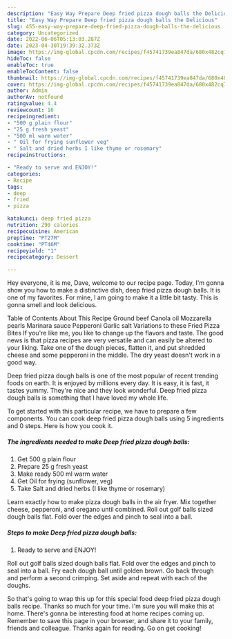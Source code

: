 ```yaml
---
description: "Easy Way Prepare Deep fried pizza dough balls the Delicious"
title: "Easy Way Prepare Deep fried pizza dough balls the Delicious"
slug: 455-easy-way-prepare-deep-fried-pizza-dough-balls-the-delicious
category: Uncategorized
date: 2022-06-06T05:13:03.287Z
date: 2023-04-30T19:39:32.373Z
image: https://img-global.cpcdn.com/recipes/f45741739ea847da/680x482cq70/deep-fried-pizza-dough-balls-recipe-main-photo.jpg
hideToc: false
enableToc: true
enableTocContent: false
thumbnail: https://img-global.cpcdn.com/recipes/f45741739ea847da/680x482cq70/deep-fried-pizza-dough-balls-recipe-main-photo.jpg
cover: https://img-global.cpcdn.com/recipes/f45741739ea847da/680x482cq70/deep-fried-pizza-dough-balls-recipe-main-photo.jpg
author: Admin
authorAv: notfound
ratingvalue: 4.4
reviewcount: 16
recipeingredient:
- "500 g plain flour"
- "25 g fresh yeast"
- "500 ml warm water"
- " Oil for frying sunflower veg"
- " Salt and dried herbs I like thyme or rosemary"
recipeinstructions:

- "Ready to serve and ENJOY!"
categories:
- Recipe
tags:
- deep
- fried
- pizza

katakunci: deep fried pizza 
nutrition: 290 calories
recipecuisine: American
preptime: "PT27M"
cooktime: "PT46M"
recipeyield: "1"
recipecategory: Dessert

---
```



Hey everyone, it is me, Dave, welcome to our recipe page. Today, I'm gonna show you how to make a distinctive dish, deep fried pizza dough balls. It is one of my favorites. For mine, I am going to make it a little bit tasty. This is gonna smell and look delicious.

Table of Contents About This Recipe Ground beef Canola oil Mozzarella pearls Marinara sauce Pepperoni Garlic salt Variations to these Fried Pizza Bites If you&#39;re like me, you like to change up the flavors and taste. The good news is that pizza recipes are very versatile and can easily be altered to your liking. Take one of the dough pieces, flatten it, and put shredded cheese and some pepperoni in the middle. The dry yeast doesn&#39;t work in a good way.

Deep fried pizza dough balls is one of the most popular of recent trending foods on earth. It is enjoyed by millions every day. It is easy, it is fast, it tastes yummy. They're nice and they look wonderful. Deep fried pizza dough balls is something that I have loved my whole life.


To get started with this particular recipe, we have to prepare a few components. You can cook deep fried pizza dough balls using 5 ingredients and 0 steps. Here is how you cook it.

<!--inarticleads1-->

##### The ingredients needed to make Deep fried pizza dough balls:

1. Get 500 g plain flour
1. Prepare 25 g fresh yeast
1. Make ready 500 ml warm water
1. Get  Oil for frying (sunflower, veg)
1. Take  Salt and dried herbs (I like thyme or rosemary)


Learn exactly how to make pizza dough balls in the air fryer. Mix together cheese, pepperoni, and oregano until combined. Roll out golf balls sized dough balls flat. Fold over the edges and pinch to seal into a ball. 

<!--inarticleads2-->

##### Steps to make Deep fried pizza dough balls:


1. Ready to serve and ENJOY!

Roll out golf balls sized dough balls flat. Fold over the edges and pinch to seal into a ball. Fry each dough ball until golden brown. Go back through and perform a second crimping. Set aside and repeat with each of the doughs. 

So that's going to wrap this up for this special food deep fried pizza dough balls recipe. Thanks so much for your time. I'm sure you will make this at home. There's gonna be interesting food at home recipes coming up. Remember to save this page in your browser, and share it to your family, friends and colleague. Thanks again for reading. Go on get cooking!

